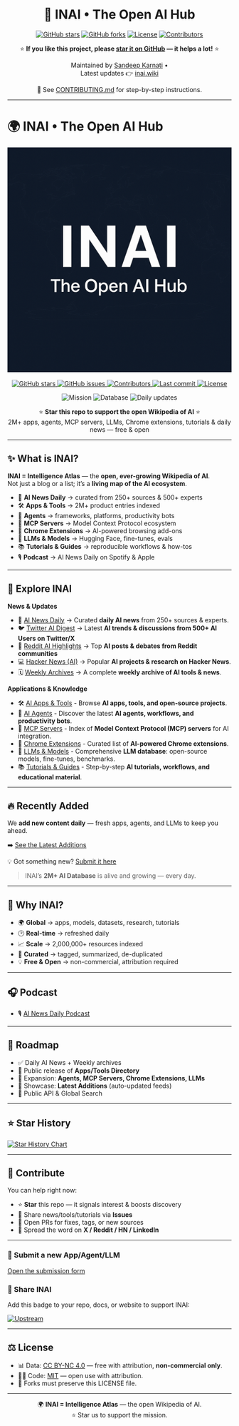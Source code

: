 <div align="center">

# 🚀 INAI • The Open AI Hub  

[![GitHub stars](https://img.shields.io/github/stars/inai-sandy/inAI-wiki?style=flat&color=yellow)](https://github.com/inai-sandy/inAI-wiki/stargazers)
[![GitHub forks](https://img.shields.io/github/forks/inai-sandy/inAI-wiki?style=flat&color=blue)](https://github.com/inai-sandy/inAI-wiki/network/members)
[![License](https://img.shields.io/github/license/inai-sandy/inAI-wiki?color=green)](LICENSE.md)
[![Contributors](https://img.shields.io/github/contributors/inai-sandy/inAI-wiki?color=orange)](https://github.com/inai-sandy/inAI-wiki/graphs/contributors)

⭐ **If you like this project, please [star it on GitHub](https://github.com/inai-sandy/inAI-wiki/stargazers) — it helps a lot!** ⭐  

Maintained by [Sandeep Karnati](https://github.com/inai-sandy) •  
Latest updates 👉 [inai.wiki](https://www.inai.wiki)

📖 See [CONTRIBUTING.md](CONTRIBUTING.md) for step-by-step instructions.
</div>

---

# 🌍 INAI • The Open AI Hub

<p align="center">
  <img src="docs/assets/inai-banner.png" alt="INAI Banner" width="800"/>
</p>

<p align="center">
  <!-- Live repo badges -->
  <a href="https://github.com/inai-sandy/inAI-wiki/stargazers">
    <img src="https://img.shields.io/github/stars/inai-sandy/inAI-wiki?style=flat-square&logo=github" alt="GitHub stars"/>
  </a>
  <a href="https://github.com/inai-sandy/inAI-wiki/issues">
    <img src="https://img.shields.io/github/issues/inai-sandy/inAI-wiki?style=flat-square" alt="GitHub issues"/>
  </a>
  <a href="https://github.com/inai-sandy/inAI-wiki/graphs/contributors">
    <img src="https://img.shields.io/github/contributors/inai-sandy/inAI-wiki?style=flat-square" alt="Contributors"/>
  </a>
  <a href="https://github.com/inai-sandy/inAI-wiki/commits/main">
    <img src="https://img.shields.io/github/last-commit/inai-sandy/inAI-wiki?style=flat-square&logo=git" alt="Last commit"/>
  </a>
  <a href="https://github.com/inai-sandy/inAI-wiki/blob/main/LICENSE.md">
    <img src="https://img.shields.io/github/license/inai-sandy/inAI-wiki?style=flat-square" alt="License"/>
  </a>
</p>

<p align="center">
  <img src="https://img.shields.io/badge/Mission-Open%20Wikipedia%20of%20AI-4B9CD3?style=flat-square" alt="Mission"/>
  <img src="https://img.shields.io/badge/Database-2M%2B%20AI%20Resources-7A5BEF?style=flat-square" alt="Database"/>
  <img src="https://img.shields.io/badge/Updates-Daily%20News%20·%20Apps%20·%20Agents%20·%20LLMs-F97316?style=flat-square" alt="Daily updates"/>
</p>

<p align="center">
⭐ <b>Star this repo to support the open Wikipedia of AI</b> ⭐  
<br/>2M+ apps, agents, MCP servers, LLMs, Chrome extensions, tutorials & daily news — free & open
</p>

---

## ✨ What is INAI?
**INAI = Intelligence Atlas** — the **open, ever-growing Wikipedia of AI**.  
Not just a blog or a list; it’s a **living map of the AI ecosystem**.  

- 📰 **AI News Daily** → curated from 250+ sources & 500+ experts  
- 🛠️ **Apps & Tools** → 2M+ product entries indexed  
- 🤖 **Agents** → frameworks, platforms, productivity bots  
- 🧩 **MCP Servers** → Model Context Protocol ecosystem  
- 🧪 **Chrome Extensions** → AI-powered browsing add-ons  
- 🧠 **LLMs & Models** → Hugging Face, fine-tunes, evals  
- 📚 **Tutorials & Guides** → reproducible workflows & how-tos  
- 🎙️ **Podcast** → AI News Daily on Spotify & Apple  

---

## 🔎 Explore INAI
**News & Updates**
- 📰 [AI News Daily](docs/news.md)  → Curated **daily AI news** from 250+ sources & experts. 
- 🐦 [Twitter AI Digest](docs/twitter-news.md)  → Latest **AI trends & discussions from 500+ AI Users on Twitter/X** 
- 📢 [Reddit AI Highlights](docs/reddit-news.md)  → Top **AI posts & debates from Reddit communities**
- 💻 [Hacker News (AI)](docs/hacker-news.md)  → Popular **AI projects & research on Hacker News**.
- 🗓️ [Weekly Archives](docs/weekly.md) → A complete **weekly archive of AI tools & news**. 

**Applications & Knowledge**
- 🛠️ [AI Apps & Tools](docs/apps.md) - Browse **AI apps, tools, and open-source projects**.  
- 🤖 [AI Agents](docs/agents.md) - Discover the latest **AI agents, workflows, and productivity bots**.  
- 🧩 [MCP Servers](docs/mcp.md) - Index of **Model Context Protocol (MCP) servers** for AI integration. 
- 🧪 [Chrome Extensions](docs/extensions.md) - Curated list of **AI-powered Chrome extensions**.  
- 🧠 [LLMs & Models](docs/llms.md) - Comprehensive **LLM database**: open-source models, fine-tunes, benchmarks.   
- 📚 [Tutorials & Guides](docs/tutorials.md) - Step-by-step **AI tutorials, workflows, and educational material**. 

---

## 🔥 Recently Added
We **add new content daily** — fresh apps, agents, and LLMs to keep you ahead.  

➡️ [See the Latest Additions](https://inai.short.gy/20th-oct)

💡 Got something new? [Submit it here](../../issues/new?template=add-item.md&title=%5BNEW%5D+<Name>)

> INAI’s **2M+ AI Database** is alive and growing — every day.

---

## 💎 Why INAI?
- 🌍 **Global** → apps, models, datasets, research, tutorials  
- 🕑 **Real-time** → refreshed daily  
- 📈 **Scale** → 2,000,000+ resources indexed  
- 🎯 **Curated** → tagged, summarized, de-duplicated  
- 💡 **Free & Open** → non-commercial, attribution required  

---

## 🎧 Podcast
- 🎙️ [AI News Daily Podcast](https://ainews.buzzsprout.com)  

---

## 📅 Roadmap
- ✅ Daily AI News + Weekly archives  
- 🚀 Public release of **Apps/Tools Directory**  
- 🚀 Expansion: **Agents, MCP Servers, Chrome Extensions, LLMs**  
- 🚀 Showcase: **Latest Additions** (auto-updated feeds)  
- 🚧 Public API & Global Search  

---

## ⭐ Star History
[![Star History Chart](https://api.star-history.com/svg?repos=inai-sandy/inAI-wiki&type=Date)](https://star-history.com/#inai-sandy/inAI-wiki&Date)

---

## 🤝 Contribute
You can help right now:  
- ⭐ **Star** this repo — it signals interest & boosts discovery  
- 📰 Share news/tools/tutorials via **Issues**  
- 🔧 Open PRs for fixes, tags, or new sources  
- 📣 Spread the word on **X / Reddit / HN / LinkedIn**  

---
### 🚀 Submit a new App/Agent/LLM
[Open the submission form](../../issues/new?assignees=&labels=enhancement%2Cdata&projects=&template=add-item.md&title=%5BNEW%5D+<Name>)

### 📢 Share INAI
Add this badge to your repo, docs, or website to support INAI:

[![Upstream](https://img.shields.io/badge/Upstream-inAI--wiki-blue)](https://github.com/inai-sandy/inAI-wiki)

---

## ⚖️ License
- 📊 Data: [CC BY-NC 4.0](LICENSE.md#data-license) — free with attribution, **non-commercial only**.  
- 🧑‍💻 Code: [MIT](LICENSE.md#code-license) — open use with attribution.  
- 📌 Forks must preserve this LICENSE file. 

---

<p align="center">
🌍 <b>INAI = Intelligence Atlas</b> — the open Wikipedia of AI.  
<br/>⭐ Star us to support the mission.  
</p>
